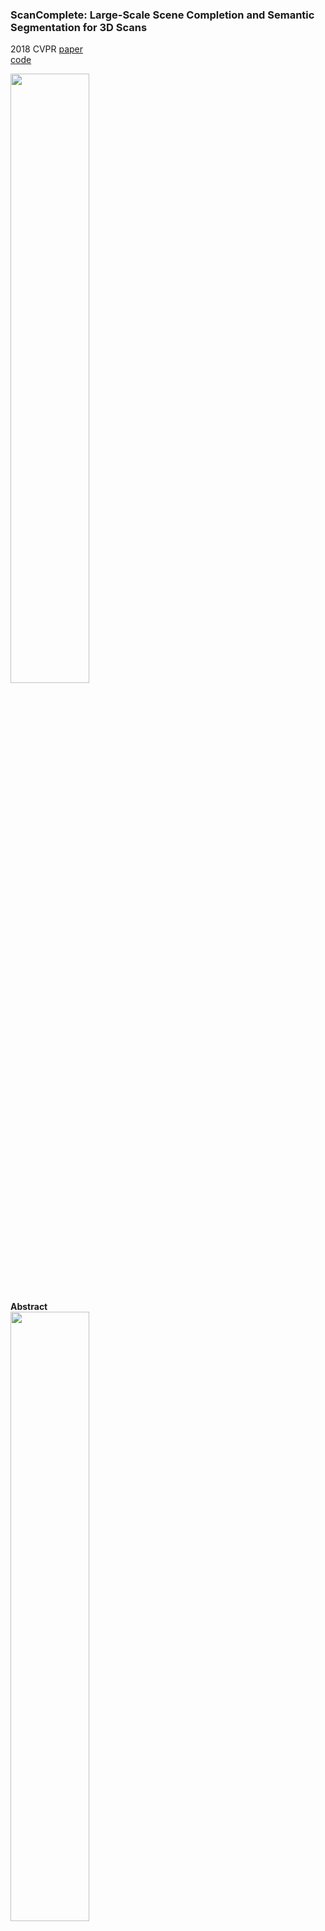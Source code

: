 ### ScanComplete: Large-Scale Scene Completion and Semantic Segmentation for 3D Scans
2018 CVPR
[paper](https://arxiv.org/abs/1712.10215)  
[code](https://github.com/angeladai/ScanComplete)  

<img src="https://github.com/jinghongkyq/jinghongkyq.github.io/raw/master/PaperReading/data/scancomplete1.png" width="50%" height="50%">

**Abstract**  
<img src="https://github.com/jinghongkyq/jinghongkyq.github.io/raw/master/PaperReading/data/scancomplete2.png" width="50%" height="50%">
